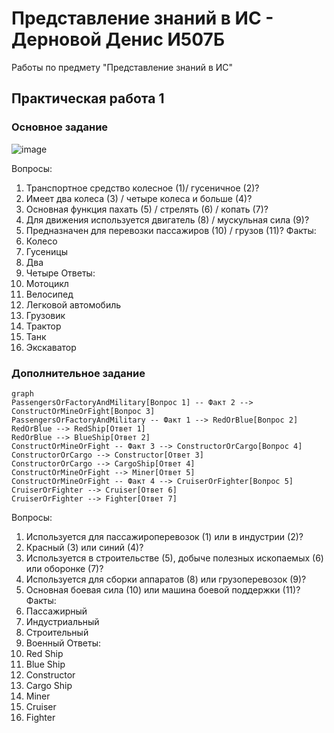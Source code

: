 # Представление знаний в ИС - Дерновой Денис И507Б
Работы по предмету "Представление знаний в ИС"

## Практическая работа 1

### Основное задание
![image](https://user-images.githubusercontent.com/98609700/224121853-874a4e38-5eab-4c35-98b7-8f524c800680.png)

Вопросы: 
1.	Транспортное средство колесное (1)/ гусеничное (2)?
2.	Имеет два колеса (3) / четыре колеса и больше (4)?
3.	Основная функция пахать (5) / стрелять (6) / копать (7)?
4.	Для движения используется двигатель (8) / мускульная сила (9)?
5.	Предназначен для перевозки пассажиров (10) / грузов (11)?
Факты:
1.	Колесо
2.	Гусеницы
3.	Два
4.	Четыре
Ответы:
1.	Мотоцикл
2.	Велосипед
3.	Легковой автомобиль
4.	Грузовик
5.	Трактор
6.	Танк
7.	Экскаватор

### Дополнительное задание
```mermaid
graph
PassengersOrFactoryAndMilitary[Вопрос 1] -- Факт 2 --> ConstructOrMineOrFight[Вопрос 3]
PassengersOrFactoryAndMilitary -- Факт 1 --> RedOrBlue[Вопрос 2]
RedOrBlue --> RedShip[Ответ 1]
RedOrBlue --> BlueShip[Ответ 2]
ConstructOrMineOrFight -- Факт 3 --> ConstructorOrCargo[Вопрос 4]
ConstructorOrCargo --> Constructor[Ответ 3]
ConstructorOrCargo --> CargoShip[Ответ 4]
ConstructOrMineOrFight --> Miner[Ответ 5]
ConstructOrMineOrFight -- Факт 4 --> CruiserOrFighter[Вопрос 5]
CruiserOrFighter --> Cruiser[Ответ 6]
CruiserOrFighter --> Fighter[Ответ 7]
```

Вопросы:
1.	Используется для пассажироперевозок (1) или в индустрии (2)?
2.	Красный (3) или синий (4)?
3.	Используется в строительстве (5), добыче полезных ископаемых (6) или оборонке (7)?
4.	Используется для сборки аппаратов (8) или грузоперевозок (9)?
5.	Основная боевая сила (10) или машина боевой поддержки (11)?
Факты:
1.	Пассажирный
2.	Индустриальный
3.	Строительный
4.	Военный
Ответы:
1.	Red Ship
2.	Blue Ship
3.	Constructor
4.	Cargo Ship
5.	Miner
6.	Cruiser
7.	Fighter
